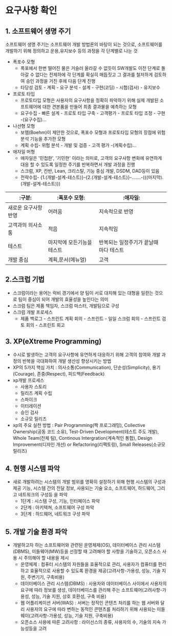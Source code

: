 # 요구사항 확인

## 1. 소프트웨어 생명 주기
소프트웨어 생명 주기는 소프트웨어 개발 방법론의 바탕이 되는 것으로, 소프트웨어를 개발하기 위해 정의하고 운용,유지보수 등의 과정을 각 단계별로 나눈 것
- 폭포수 모형
    * 폭포에서 한번 떨어진 물은 거슬러 올라갈 수 없듯이 SW개발도 이전 단계로 돌아갈 수 없다는 전제하에 각 단계를 확실히 매듭짓고 그 결과를 철저하게 검토하여 승인 과정을 거친 후에 다음 단계 진행
    * 타당성 검토 - 계획 - 요구 분석 - 설계 - 구현(코딩) - 시험(검사) - 유지보수
- 프로토 타입
    * 프로토타입 모형은 사용자의 요구사항을 정확히 파악하기 위해 실제 개발된 소프트웨어에 대한 견본품을 만들어 최종 결과물을 예측하는 모형
    * 요구수집 - 빠른 설계 - 프로토 타입 구축 - 고객평가 - 프로토 타입 조정 - 구현 -(요구수집)...
- 나선형 모형
    * 보헴(Boehm)이 제안한 것으로, 폭포수 모형과 프로토타입 모형의 장점에 위험 분석 기능을 추가한 모형
    * 계획 수립- 위험 분석 - 개발 및 검증 - 고객 평가 -(계획수립)...
- 애자일 머형
    * 애자일은 '민첩한', '기민한' 이라는 의미로, 고객의 요구사항 변화에 유연하게 대응 할 수 있도록 일정한 주기를 반복하면서 개발 과정을 진행
    * 스크럼, XP, 칸반, Lean, 크리스탈, 기능 중심 개발, DSDM, DAD등이 있음
    * 전략수립- {1.(개발-설계-테스트)}-{2.(개발-설계-테스트)}-.......-({(마지막).(개발-설계-테스트)})

|:구분:|:폭포수 모형:|:애자일:|
|---------|---------|---------|
|새로운 요구사항 반영|어려움|지속적으로 반영|
|고객과의 의사소통|적음|지속적임|
|테스트|마지막에 모든기능을 테스트|반복되는 일정주기가 끝날때 마다 테스트|
|개발 중심|계획,문서(메뉴얼)|고객|

## 2.스크럽 기법
- 스크럼이라는 용어는 럭비 경기에서 양 팀이 서로 대치해 있는 대형을 일컫는 것으로 팀이 중심이 되어 개발의 효율성을 높인다는 의미
- 스크럼 팀은 제품 책임자, 스크럼 마스터, 개발팀으로 구성
- 스크럼 개발 프로세스
    * 제품 백로그 - 스프린트 계획 회의 - 스프린트 - 일일 스크럼 회의 - 스프린트 검토 회의 - 스프린트 회고

## 3. XP(eXtreme Programming)
- 수시로 발생하는 고객의 요구사항에 유연하게 대응하기 위해 고객의 참여와 개발 과정의 반복을 극대화하여 개발 생산성 향상시키는 방법
- XP의 5가지 핵심 가치 : 의사소통(Communication), 단순성(Simplicity), 용기(Courage), 존중(Respect), 피드백(Feedback)
- xp개발 프로세스
    * 사용자 스토리
    * 릴리즈 계획 수립
    * 스파이크
    * 이터레이션
    * 승인 검사
    * 소규모 릴리즈
- xp의 주요 실천 방법 : Pair Programming(짝 프로그래밍), Collective Ownership(공동 코드 소유), Test-Driven Development(테스트 주도 개발), Whole Team(전체 팀), Continous Intergration(계속적인 통합), Design Improvement(디자인 개선) or Refactoring(리팩토링), Small Releases(소규모 릴리즈)

## 4. 현행 시스템 파악
- 새로 개발하려는 시스템의 개발 범위를 명확히 설정하기 위해 현행 시스템의 구성과 제공 기능, 시스템 간의 전달 정보, 사용되는 기술 요소, 소프트웨어, 하드웨어, 그리고 네트워크의 구성등 을 파악
    * 1단계 : 시스템 구성, 기능, 인터페이스 파악
    * 2단계 : 아키텍쳐, 소프트웨어 구성 파악
    * 3단계 : 하드웨어, 네트워크 구성 파악

## 5. 개발 기술 환경 파악
- 개발하고자 하는 소프트웨어와 관련된 운영체제(OS), 데이터베이스 관리 시스템(DBMS), 미들웨어(MW)등을 선정할 때 고려해야 할 사항을 기술하고, 오픈소스 사용 시 주의해야 할 내용을 제시
    * 운영체제 : 컴퓨터 시스템의 자원들을 효율적으로 관리, 사용자가 컴퓨터를 편리하고 효율적으로 사용할 수 있도록 환경을 제공(고려사항-가용성, 성능, 기술 지원, 주변기기, 구축비용)
    * 데이터베이스 관리 시스템(DBMS) : 사용자와 데이터베이스 사이에서 사용자의 요구에 따라 정보를 생성, 데이터베이스를 관리해 주는 소프트웨어(고려사항-가용성, 성능, 기술 지원, 상호 호환성, 구축 비용)
    * 웹 어플리케이션 서버(WAS) : 서버는 정적인 콘텐츠 처리를 하는 웹 서버와 달리 사용자의 요구에 따라 변하는 동적인 콘텐츠를 처리하기 위해 사용되는 미들웨이(고려사항-가용성, 성능, 기술 지원, 구축비용)
    * 오픈소스 사용에 따른 고려사항 : 라이선스의 종류, 사용자의 수, 기술의 지속 가능성등을 고려
